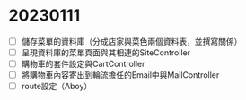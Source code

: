 # 20230111

- [ ]  儲存菜單的資料庫（分成店家與菜色兩個資料表，並撰寫關係）
- [ ]  呈現資料庫的菜單頁面與其相連的SiteController
- [ ]  購物車的套件設定與CartController
- [ ]  將購物車內容寄出到輪流擔任的Email中與MailController
- [ ]  route設定（Aboy）